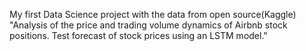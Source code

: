 My first Data Science project with the data from open source(Kaggle)
"Analysis of the price and trading volume dynamics of Airbnb stock positions. Test forecast of stock prices using an LSTM model."
